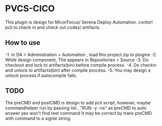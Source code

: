 # PVCS-CICO
This plugin is design for MicorFocus/ Serena Deploy Automation.
contorl pcli to check in and check out codes/ artifacts.

## How to use
-1. In DA > Administration > Automation , load this project.zip to plugins
-2. While design component, The appears in Repositories > Source
-3. Do checkout and lock to artifacts(bin) before compile process.
-4. Do checkin and unlock to artifacts(bin) after compile process.
-5. You may design a unlock process if autocompile fails.

## TODO
The preCMD and postCMD is design to add pcli script, 
however, maybe commandhelper run by passing list , 
"RUN -y -ns" as preCMD to auto answer yes won't find rest command
It may be correct by trans preCMD with command to a signle string.
